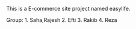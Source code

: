 This is a E-commerce site project named easylife.

Group:
	1. Saha,Rajesh
	2. Efti
	3. Rakib
	4. Reza